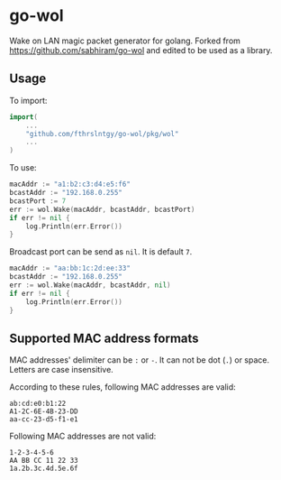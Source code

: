 # go-wol

Wake on LAN magic packet generator for golang. Forked from https://github.com/sabhiram/go-wol and edited to be used as a library.

## Usage

To import:
```go
import(
    ...
    "github.com/fthrslntgy/go-wol/pkg/wol"
    ...
)
```

To use:
```go
macAddr := "a1:b2:c3:d4:e5:f6"
bcastAddr := "192.168.0.255"
bcastPort := 7
err := wol.Wake(macAddr, bcastAddr, bcastPort)
if err != nil {
    log.Println(err.Error())
}
```

Broadcast port can be send as `nil`. It is default `7`.
```go
macAddr := "aa:bb:1c:2d:ee:33"
bcastAddr := "192.168.0.255"
err := wol.Wake(macAddr, bcastAddr, nil)
if err != nil {
    log.Println(err.Error())
}
```
## Supported MAC address formats

MAC addresses' delimiter can be `:` or `-`. It can not be dot (`.`) or space. Letters are case insensitive. 

According to these rules, following MAC addresses are valid:
```
ab:cd:e0:b1:22
A1-2C-6E-4B-23-DD
aa-cc-23-d5-f1-e1
```

Following MAC addresses are not valid:
```
1-2-3-4-5-6
AA BB CC 11 22 33
1a.2b.3c.4d.5e.6f
```